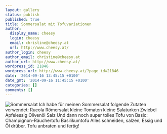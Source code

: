 ```yaml
---
layout: gallery
status: publish
published: true
title: Sommersalat mit Tofuvariationen
author:
  display_name: cheesy
  login: cheesy
  email: christine@cheesy.at
  url: http://www.cheesy.at/
author_login: cheesy
author_email: christine@cheesy.at
author_url: http://www.cheesy.at/
wordpress_id: 21846
wordpress_url: http://www.cheesy.at/?page_id=21846
date: '2014-09-16 13:45:15 +0100'
date_gmt: '2014-09-16 11:45:15 +0100'
categories: []
comments: []
---
```

![Sommersalat](http://www.cheesy.at/wp-content/uploads/Sommersalat.jpg)
Ich habe für meinen Sommersalat folgende Zutaten verwendet:
Rucola
Römersalat
kleine Tomaten
kleine Salaturken
Zwiebel
Apfelessig
Olivenöl
Salz
Und dann noch super tolles Tofu von Basic:
Champignon-Räuchertofu
Basilikumtofu
Alles schneiden, salzen, Essig und Öl drüber. Tofu anbraten und fertig!
